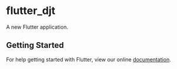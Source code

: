 # flutter_djt

A new Flutter application.

## Getting Started

For help getting started with Flutter, view our online
[documentation](https://flutter.io/).

